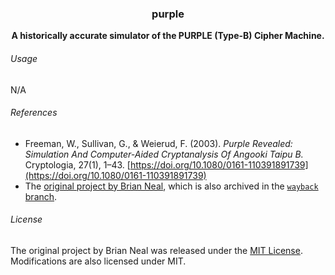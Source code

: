 <h3 align="center">purple</h3>

<p align="center">
  <b>A historically accurate simulator of the PURPLE (Type-B) Cipher Machine.</b>
</p>

###### Usage

N/A

###### References

* Freeman, W., Sullivan, G., & Weierud, F. (2003). *Purple Revealed: Simulation And Computer-Aided Cryptanalysis Of Angooki Taipu B.* Cryptologia, 27(1), 1–43. [https://doi.org/10.1080/0161-110391891739](https://doi.org/10.1080/0161-110391891739)
* The [original project by Brian Neal](https://github.com/gremmie/purple), which is also archived in the [`wayback` branch](https://github.com/hughcoleman/purple/tree/wayback).

###### License

The original project by Brian Neal was released under the [MIT License](https://choosealicense.com/licenses/mit/). Modifications are also licensed under MIT.
